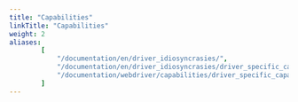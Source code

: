 ```yaml
---
title: "Capabilities"
linkTitle: "Capabilities"
weight: 2
aliases:
        [
            "/documentation/en/driver_idiosyncrasies/",
            "/documentation/en/driver_idiosyncrasies/driver_specific_capabilities/",
            "/documentation/webdriver/capabilities/driver_specific_capabilities/"
        ]
---
```

